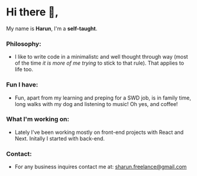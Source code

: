 # Hi there 👋,
My name is **Harun**, I'm a **self-taught**. 

### Philosophy:
  * I like to write code in a minimalistc and well thought through way (most of the time *it is more of me trying* to stick to that rule). That applies to life too.

### Fun I have:
  * Fun, apart from my learning and preping for a SWD job, is in family time, long walks with my dog and listening to music! Oh yes, and coffee!

### What I'm working on:
  * Lately I've been working mostly on front-end projects with React and Next. Initally I started with back-end.

### Contact:
  * For any business inquires contact me at: sharun.freelance@gmail.com
